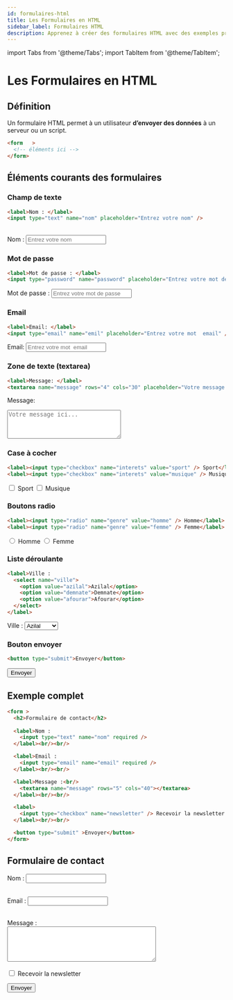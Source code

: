 ```yaml
---
id: formulaires-html
title: Les Formulaires en HTML
sidebar_label: Formulaires HTML
description: Apprenez à créer des formulaires HTML avec des exemples pratiques.
---
```


import Tabs from '@theme/Tabs';
import TabItem from '@theme/TabItem';

#  Les Formulaires en HTML



##  Définition

Un formulaire HTML permet à un utilisateur **d’envoyer des données** à un serveur ou un script.

```html
<form   >
  <!-- éléments ici -->
</form>
```
## Éléments courants des formulaires


### Champ de texte
```html
<label>Nom : </label>
<input type="text" name="nom" placeholder="Entrez votre nom" />
```
<br /><label>Nom : </label><input type="text" name="nom" placeholder="Entrez votre nom" />

### Mot de passe
```html
<label>Mot de passe : </label>
<input type="password" name="password" placeholder="Entrez votre mot de passe" />
```
<label>Mot de passe : </label>
<input type="password" name="password" placeholder="Entrez votre mot de passe" />

### Email
```html
<label>Email: </label>
<input type="email" name="emil" placeholder="Entrez votre mot  email" />
```
<label>Email: </label>
<input type="email" name="emil" placeholder="Entrez votre mot  email" />


### Zone de texte (textarea)
```html
<label>Message: </label>
<textarea name="message" rows="4" cols="30" placeholder="Votre message ici..."></textarea>
```
<label>Message: </label>
<textarea name="message" rows="4" cols="30" placeholder="Votre message ici..."></textarea>

### Case à cocher
```html
<label><input type="checkbox" name="interets" value="sport" /> Sport</label>
<label><input type="checkbox" name="interets" value="musique" /> Musique</label>
```
<label><input type="checkbox" name="interets" value="sport" /> Sport</label>
<label><input type="checkbox" name="interets" value="musique" /> Musique</label>

### Boutons radio
```html
<label><input type="radio" name="genre" value="homme" /> Homme</label>
<label><input type="radio" name="genre" value="femme" /> Femme</label>
```
<label><input type="radio" name="genre" value="homme" /> Homme</label>
<label><input type="radio" name="genre" value="femme" /> Femme</label>

### Liste déroulante
```html
<label>Ville :
  <select name="ville">
    <option value="azilal">Azilal</option>
    <option value="demnate">Demnate</option>
    <option value="afourar">Afourar</option>
  </select>
</label>
```
<label>Ville : </label>
  <select name="ville">
    <option value="azilal">Azilal</option>
    <option value="demnate">Demnate</option>
    <option value="afourar">Afourar</option>
  </select>

### Bouton envoyer
```html
<button type="submit">Envoyer</button>
```
<button type="submit">Envoyer</button>

## Exemple complet
```html
<form >
  <h2>Formulaire de contact</h2>
  
  <label>Nom :
    <input type="text" name="nom" required />
  </label><br/><br/>

  <label>Email :
    <input type="email" name="email" required />
  </label><br/><br/>

  <label>Message :<br/>
    <textarea name="message" rows="5" cols="40"></textarea>
  </label><br/><br/>

  <label>
    <input type="checkbox" name="newsletter" /> Recevoir la newsletter
  </label><br/><br/>

  <button type="submit" >Envoyer</button>
</form>

```
<form >
  <h2>Formulaire de contact</h2>
  <label>Nom :</label>
    <input type="text" name="nom" required />
  <br/><br/>

  <label>Email : </label>
    <input type="email" name="email" required />
  <br/><br/>

  <label>Message :</label><br/>
    <textarea name="message" rows="5" cols="40"></textarea>
  <br/><br/>
<input type="checkbox" name="newsletter" /> Recevoir la newsletter 
 

  <button type="submit" >Envoyer</button>
</form>